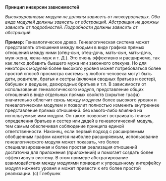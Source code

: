 **Принцип инверсии зависимостей**

*Высокоуровневые модули не должны зависеть от низкоуровневых. Оба вида модулей должны зависеть от абстракций.*
*Абстракции не должны зависеть от подробностей. Подробности должны зависеть от абстракций.*

**Пример:** Генеалогическое древо. Генеалогическая система может представлять отношения между людьми в виде графика прямых отношений между ними (отец-сын, отец-дочь, мать-сын, мать-дочь, муж-жена, жена-муж и т. Д.). Это очень эффективно и расширяемо, так как легко добавить бывшего мужа или законного опекуна. Но для некоторых модулей более высокого уровня может потребоваться более простой способ просмотра системы: у любого человека могут быть дети, родители, братья и сестры (включая сводных братьев и сестер), бабушек и дедушек, двоюродных братьев и т.п. В зависимости от использования генеалогического модуля, представление общих отношений в виде отдельных прямых свойств (скрытие графа) значительно облегчит связь между модулем более высокого уровня и генеалогическим модулем и позволит полностью изменить внутреннее представление прямых отношений. без какого-либо влияния на используемые ими модули. Он также позволяет встраивать точные определения братьев и сестер или дядей в генеалогический модуль, тем самым обеспечивая соблюдение принципа единой ответственности. Наконец, если первый подход с расширяемым обобщенным графом кажется наиболее расширяемым, использование генеалогического модуля может показать, что более специализированная и более простая реализация отношений достаточна для приложения (приложений) и помогает создать более эффективную систему. В этом примере абстрагирование взаимодействия между модулями приводит к упрощенному интерфейсу модуля нижнего уровня и может привести к его более простой реализации.
(с) Глебушек
